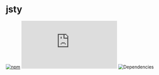 # jsty

[![npm](https://img.shields.io/npm/v/jsty.svg)](https://www.npmjs.com/package/jsty)
![gzip size](http://img.badgesize.io/https://unpkg.com/jsty/dist/jsty.min.js?compression=gzip&label=gzip%20size)
![Dependencies](https://david-dm.org/jas-chen/jsty.svg)
